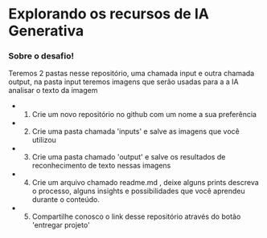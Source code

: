 # Explorando os recursos de IA Generativa

### Sobre o desafio!
Teremos 2 pastas nesse repositório, uma chamada input e outra chamada output, na pasta input teremos imagens que serão usadas para a a IA analisar o texto da imagem

- 1. Crie um novo repositório no github com um nome a sua preferência
- 2. Crie uma pasta chamada 'inputs' e salve as imagens que você utilizou
- 3. Crie uma pasta chamado 'output' e salve os resultados de reconhecimento de texto nessas imagens
- 4. Crie um arquivo chamado readme.md , deixe alguns prints descreva o processo, alguns insights e possibilidades que você aprendeu durante o conteúdo.
- 5. Compartilhe conosco o link desse repositório através do botão 'entregar projeto'

